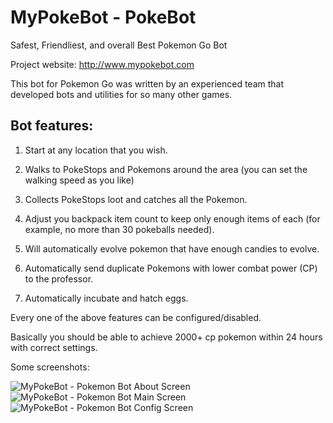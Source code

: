 # MyPokeBot - PokeBot
Safest, Friendliest, and overall Best Pokemon Go Bot

Project website: http://www.mypokebot.com

This bot for Pokemon Go was written by an experienced team that developed bots and utilities for so many other games.


## Bot features:

1) Start at any location that you wish.

2) Walks to PokeStops and Pokemons around the area (you can set the walking speed as you like)

3) Collects PokeStops loot and catches all the Pokemon.

4) Adjust you backpack item count to keep only enough items of each (for example, no more than 30 pokeballs needed).

5) Will automatically evolve pokemon that have enough candies to evolve.

6) Automatically send duplicate Pokemons with lower combat power (CP) to the professor.

7) Automatically incubate and hatch eggs.


Every one of the above features can be configured/disabled.

Basically you should be able to achieve 2000+ cp pokemon within 24 hours with correct settings.


Some screenshots:


![MyPokeBot - Pokemon Bot About Screen](http://i.imgur.com/Kzv7NXa.png)
![MyPokeBot - Pokemon Bot Main Screen](http://i.imgur.com/DpOVGBm.png)
![MyPokeBot - Pokemon Bot Config Screen](http://i.imgur.com/lqtlwyG.png)

